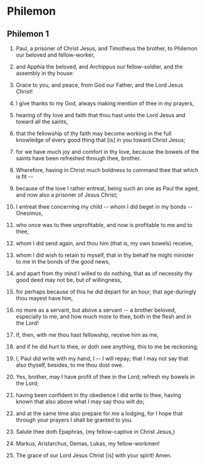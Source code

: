 # Philemon

## Philemon 1

1. Paul, a prisoner of Christ Jesus, and Timotheus the brother,  to Philemon our beloved and fellow-worker,

2. and Apphia the beloved, and Archippus our fellow-soldier,  and the assembly in thy house:

3. Grace to you, and peace, from God our Father, and the Lord  Jesus Christ!

4. I give thanks to my God, always making mention of thee in my  prayers,

5. hearing of thy love and faith that thou hast unto the Lord  Jesus and toward all the saints,

6. that the fellowship of thy faith may become working in the  full knowledge of every good thing that [is] in you toward  Christ Jesus;

7. for we have much joy and comfort in thy love, because the  bowels of the saints have been refreshed through thee,  brother.

8. Wherefore, having in Christ much boldness to command thee  that which is fit --

9. because of the love I rather entreat, being such an one as  Paul the aged, and now also a prisoner of Jesus Christ;

10. I entreat thee concerning my child -- whom I did beget in  my bonds -- Onesimus,

11. who once was to thee unprofitable, and now is profitable to  me and to thee,

12. whom I did send again, and thou him (that is, my own  bowels) receive,

13. whom I did wish to retain to myself, that in thy behalf he  might minister to me in the bonds of the good news,

14. and apart from thy mind I willed to do nothing, that as of  necessity thy good deed may not be, but of willingness,

15. for perhaps because of this he did depart for an hour, that  age-duringly thou mayest have him,

16. no more as a servant, but above a servant -- a brother  beloved, especially to me, and how much more to thee, both in  the flesh and in the Lord!

17. If, then, with me thou hast fellowship, receive him as me,

18. and if he did hurt to thee, or doth owe anything, this to  me be reckoning;

19. I, Paul did write with my hand, I -- I will repay; that I  may not say that also thyself, besides, to me thou dost owe.

20. Yes, brother, may I have profit of thee in the Lord;  refresh my bowels in the Lord;

21. having been confident in thy obedience I did write to thee,  having known that also above what I may say thou wilt do;

22. and at the same time also prepare for me a lodging, for I  hope that through your prayers I shall be granted to you.

23. Salute thee doth Epaphras, (my fellow-captive in Christ  Jesus,)

24. Markus, Aristarchus, Demas, Lukas, my fellow-workmen!

25. The grace of our Lord Jesus Christ [is] with your spirit!  Amen.

